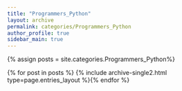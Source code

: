 ```yaml
---
title: "Programmers_Python"
layout: archive
permalink: categories/Programmers_Python
author_profile: true
sidebar_main: true
---
```


{% assign posts = site.categories.Programmers_Python%}

{% for post in posts %} {% include archive-single2.html type=page.entries_layout %}{% endfor %}
